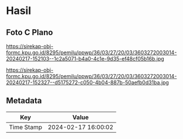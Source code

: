 # Hasil

## Foto C Plano

https://sirekap-obj-formc.kpu.go.id/8295/pemilu/ppwp/36/03/27/20/03/3603272003014-20240217-152103--1c2a5071-b4a0-4c1e-9d35-ef48cf05b16b.jpg

https://sirekap-obj-formc.kpu.go.id/8295/pemilu/ppwp/36/03/27/20/03/3603272003014-20240217-152327--d5175272-c050-4b04-887b-50aefb0d31ba.jpg


## Metadata

| Key        | Value               |
| ---------- | ------------------- |
| Time Stamp | 2024-02-17 16:00:02 |



